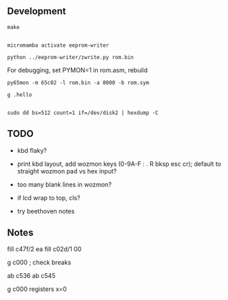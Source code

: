 Development
---

    make


    micromamba activate eeprom-writer

    python ../eeprom-writer/zwrite.py rom.bin

For debugging, set PYMON=1 in rom.asm, rebuild

    py65mon -m 65c02 -l rom.bin -a 8000 -b rom.sym

    g .hello


    sudo dd bs=512 count=1 if=/dev/disk2 | hexdump -C
TODO
---

- kbd flaky?
- print kbd layout, add wozmon keys (0-9A-F : . R bksp esc cr); default to straight wozmon pad vs hex input?
- too many blank lines in wozmon?
- if lcd wrap to top, cls?

- try beethoven notes

Notes
---

fill c47f/2 ea
fill c02d/1 00

g c000  ; check breaks

ab c536
ab c545

g c000
registers x=0
